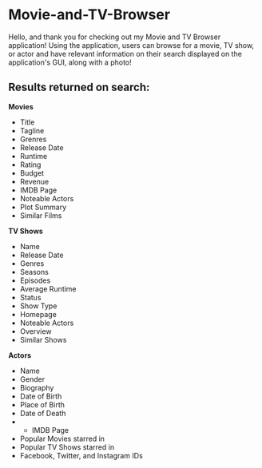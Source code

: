 # Movie-and-TV-Browser

Hello, and thank you for checking out my Movie and TV Browser application!
Using the application, users can browse for a movie, TV show, or actor and have relevant information on their search displayed on the application's GUI, along with a photo!

## Results returned on search:

**Movies**
   * Title
   * Tagline
   * Grenres
   * Release Date
   * Runtime
   * Rating
   * Budget
   * Revenue
   * IMDB Page
   * Noteable Actors
   * Plot Summary
   * Similar Films

**TV Shows**
   * Name
   * Release Date
   * Genres
   * Seasons
   * Episodes
   * Average Runtime
   * Status
   * Show Type
   * Homepage
   * Noteable Actors
   * Overview
   * Similar Shows

**Actors**
   * Name
   * Gender
   * Biography
   * Date of Birth
   * Place of Birth
   * Date of Death
   * * IMDB Page
   * Popular Movies starred in
   * Popular TV Shows starred in
   * Facebook, Twitter, and Instagram IDs

